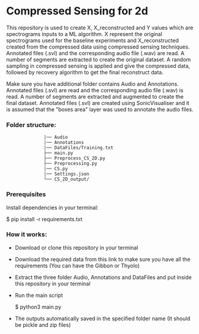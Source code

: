 # Compressed Sensing for 2d

This repository is used to create X, X_reconstructed and Y values which are spectrograms inputs to a ML algorithm. 
X represent the original spectrograms used for the baseline experiments and X_reconstructed created from the compressed data using compressed sensing techniques.
Annotated files (.svl) and the corresponding audio file (.wav) are read. A number of segments are extracted to create the original dataset. 
A random sampling in compressed sensing is applied and give the compressed data, followed by recovery algorithm to get the final reconstruct data.


Make sure you have additional folder contains Audio and Annotations. Annotated files (.svl) are read and the corresponding audio file (.wav) is read. 
A number of segments are extracted and augmented to create the final dataset. Annotated files (.svl) are created using SonicVisualiser and it is assumed that the "boxes area" layer was used to annotate the audio files.
      
### Folder structure:

                  |── Audio
                  |── Annotations
                  |── DataFiles/Training.txt
                  ├── main.py
                  ├── Preprocess_CS_2D.py
                  ├── Preprocessing.py
                  |── CS.py
                  |── Settings.json  
                  └── CS_2D_output/
                  
### Prerequisites

Install dependencies in your terminal:

$ pip install -r requirements.txt             

### How it works:
- Download or clone this repository in your terminal
- Download the required data from this link to make sure you have all the requirements (You can have the Gibbon or Thyolo)
- Extract the three folder Audio, Annotations and DataFiles and put inside this repository in your terminal
- Run the main script
  
  $ python3 main.py
  
- The outputs automatically saved in the specified folder name (It should be pickle and zip files)


         

